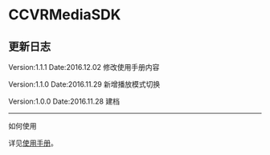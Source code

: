 # CCVRMediaSDK
更新日志
---
Version:1.1.1 Date:2016.12.02
修改使用手册内容

Version:1.1.0 Date:2016.11.29
新增播放模式切换

Version:1.0.0 Date:2016.11.28
建档

---

如何使用

详见[使用手册](https://github.com/CoocaaVR/CCVRMediaSDK/blob/master/SDK/Coocaa%20VRMedia%20SDK%20%E4%BD%BF%E7%94%A8%E6%89%8B%E5%86%8C.pdf)。
